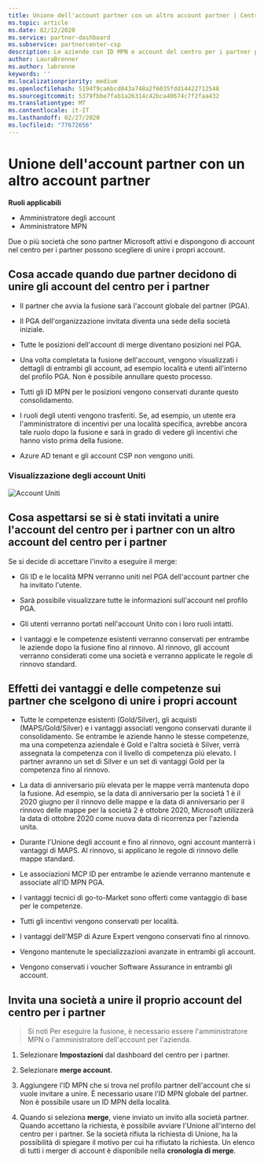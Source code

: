 ```yaml
---
title: Unione dell'account partner con un altro account partner | Centro per i partner
ms.topic: article
ms.date: 02/12/2020
ms.service: partner-dashboard
ms.subservice: partnercenter-csp
description: Le aziende con ID MPN e account del centro per i partner possono unire i propri account.
author: LauraBrenner
ms.author: labrenne
keywords: ''
ms.localizationpriority: medium
ms.openlocfilehash: 5194f9ca6bcd843a748a2f6035fdd14422712548
ms.sourcegitcommit: 5379fbbe7fab1a26314c42bca40674c7f2faa432
ms.translationtype: MT
ms.contentlocale: it-IT
ms.lasthandoff: 02/27/2020
ms.locfileid: "77672656"
---
```

# <a name="merging-your-partner-account-with-another-partner-account"></a>Unione dell'account partner con un altro account partner

**Ruoli applicabili**

- Amministratore degli account
- Amministratore MPN

Due o più società che sono partner Microsoft attivi e dispongono di account nel centro per i partner possono scegliere di unire i propri account. 

## <a name="what-happens-when-two-partners-decide-to-merge-their-partner-center-accounts"></a>Cosa accade quando due partner decidono di unire gli account del centro per i partner

- Il partner che avvia la fusione sarà l'account globale del partner (PGA). 

- Il PGA dell'organizzazione invitata diventa una sede della società iniziale.  

- Tutte le posizioni dell'account di merge diventano posizioni nel PGA. 

- Una volta completata la fusione dell'account, vengono visualizzati i dettagli di entrambi gli account, ad esempio località e utenti all'interno del profilo PGA. Non è possibile annullare questo processo. 

- Tutti gli ID MPN per le posizioni vengono conservati durante questo consolidamento. 

- I ruoli degli utenti vengono trasferiti. Se, ad esempio, un utente era l'amministratore di incentivi per una località specifica, avrebbe ancora tale ruolo dopo la fusione e sarà in grado di vedere gli incentivi che hanno visto prima della fusione. 

- Azure AD tenant e gli account CSP non vengono uniti.

### <a name="view-of-merged-accounts"></a>Visualizzazione degli account Uniti

![Account Uniti](images/AccountMerge_graphic.png)


## <a name="what-to-expect-if-you-have-been-invited-to-merge-your-partner-center-account-with-another-partner-center-account"></a>Cosa aspettarsi se si è stati invitati a unire l'account del centro per i partner con un altro account del centro per i partner

Se si decide di accettare l'invito a eseguire il merge:

- Gli ID e le località MPN verranno uniti nel PGA dell'account partner che ha invitato l'utente. 

- Sarà possibile visualizzare tutte le informazioni sull'account nel profilo PGA.

- Gli utenti verranno portati nell'account Unito con i loro ruoli intatti.

- I vantaggi e le competenze esistenti verranno conservati per entrambe le aziende dopo la fusione fino al rinnovo. Al rinnovo, gli account verranno considerati come una società e verranno applicate le regole di rinnovo standard.  

## <a name="how-benefits-and-competencies-are-affected-when-partners-elect-to-merge-their-accounts"></a>Effetti dei vantaggi e delle competenze sui partner che scelgono di unire i propri account

- Tutte le competenze esistenti (Gold/Silver), gli acquisti (MAPS/Gold/Silver) e i vantaggi associati vengono conservati durante il consolidamento. Se entrambe le aziende hanno le stesse competenze, ma una competenza aziendale è Gold e l'altra società è Silver, verrà assegnata la competenza con il livello di competenza più elevato. I partner avranno un set di Silver e un set di vantaggi Gold per la competenza fino al rinnovo.

- La data di anniversario più elevata per le mappe verrà mantenuta dopo la fusione. Ad esempio, se la data di anniversario per la società 1 è il 2020 giugno per il rinnovo delle mappe e la data di anniversario per il rinnovo delle mappe per la società 2 è ottobre 2020, Microsoft utilizzerà la data di ottobre 2020 come nuova data di ricorrenza per l'azienda unita.

- Durante l'Unione degli account e fino al rinnovo, ogni account manterrà i vantaggi di MAPS. Al rinnovo, si applicano le regole di rinnovo delle mappe standard.  

- Le associazioni MCP ID per entrambe le aziende verranno mantenute e associate all'ID MPN PGA.

- I vantaggi tecnici di go-to-Market sono offerti come vantaggio di base per le competenze.  

- Tutti gli incentivi vengono conservati per località. 

- I vantaggi dell'MSP di Azure Expert vengono conservati fino al rinnovo. 

- Vengono mantenute le specializzazioni avanzate in entrambi gli account. 

- Vengono conservati i voucher Software Assurance in entrambi gli account.

## <a name="invite-a-company-to-merge-its-partner-center-account-with-yours"></a>Invita una società a unire il proprio account del centro per i partner 

>Si noti Per eseguire la fusione, è necessario essere l'amministratore MPN o l'amministratore dell'account per l'azienda.

1. Selezionare **Impostazioni** dal dashboard del centro per i partner.

2. Selezionare **merge account**.

3. Aggiungere l'ID MPN che si trova nel profilo partner dell'account che si vuole invitare a unire. È necessario usare l'ID MPN globale del partner. Non è possibile usare un ID MPN della località.

4. Quando si seleziona **merge**, viene inviato un invito alla società partner. Quando accettano la richiesta, è possibile avviare l'Unione all'interno del centro per i partner. Se la società rifiuta la richiesta di Unione, ha la possibilità di spiegare il motivo per cui ha rifiutato la richiesta. Un elenco di tutti i merger di account è disponibile nella **cronologia di merge**.




